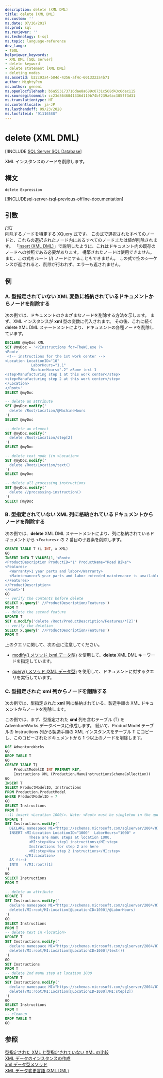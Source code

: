 ```yaml
---
description: delete (XML DML)
title: delete (XML DML)
ms.custom: ''
ms.date: 07/26/2017
ms.prod: sql
ms.reviewer: ''
ms.technology: t-sql
ms.topic: language-reference
dev_langs:
- TSQL
helpviewer_keywords:
- XML DML [SQL Server]
- delete keyword
- delete statement [XML DML]
- deleting nodes
ms.assetid: b22c93a4-b84d-4356-af4c-6013322a4b71
author: MightyPen
ms.author: genemi
ms.openlocfilehash: b6a553173716dae8a689c0731c568d43c6dec115
ms.sourcegitcommit: cc23d8646041336d119b74bf239a6ac305ff3d31
ms.translationtype: HT
ms.contentlocale: ja-JP
ms.lasthandoff: 09/23/2020
ms.locfileid: "91116588"
---
```

# <a name="delete-xml-dml"></a>delete (XML DML)
[!INCLUDE [SQL Server SQL Database](../../includes/applies-to-version/sql-asdb.md)]

  XML インスタンスのノードを削除します。  
  
## <a name="syntax"></a>構文  
  
```syntaxsql
delete Expression  
```  
  
[!INCLUDE[sql-server-tsql-previous-offline-documentation](../../includes/sql-server-tsql-previous-offline-documentation.md)]

## <a name="arguments"></a>引数
 *[式]*  
 削除するノードを特定する XQuery 式です。 この式で選択されたすべてのノードと、これらの選択されたノード内にあるすべてのノードまたは値が削除されます。 「[insert (XML DML)](../../t-sql/xml/insert-xml-dml.md)」で説明したように、これはドキュメント内の既存のノードへの参照である必要があります。 構築されたノードは使用できません。 また、この式をルート (/) ノードにすることもできません。 この式で空のシーケンスが返されると、削除が行われず、エラーも返されません。  
  
## <a name="examples"></a>例  
  
### <a name="a-deleting-nodes-from-a-document-stored-in-an-untyped-xml-variable"></a>A. 型指定されていない XML 変数に格納されているドキュメントからノードを削除する  
 次の例では、ドキュメントのさまざまなノードを削除する方法を示します。 まず、XML インスタンスが **xml** 型の変数に代入されます。 その後、これに続く delete XML DML ステートメントにより、ドキュメントの各種ノードを削除しています。  
  
```sql
DECLARE @myDoc XML  
SET @myDoc = '<?Instructions for=TheWC.exe ?>   
<Root>  
 <!-- instructions for the 1st work center -->  
<Location LocationID="10"   
            LaborHours="1.1"  
            MachineHours=".2" >Some text 1  
<step>Manufacturing step 1 at this work center</step>  
<step>Manufacturing step 2 at this work center</step>  
</Location>  
</Root>'  
SELECT @myDoc  
  
-- delete an attribute  
SET @myDoc.modify('  
  delete /Root/Location/@MachineHours  
')  
SELECT @myDoc  
  
-- delete an element  
SET @myDoc.modify('  
  delete /Root/Location/step[2]  
')  
SELECT @myDoc  
  
-- delete text node (in <Location>  
SET @myDoc.modify('  
  delete /Root/Location/text()  
')  
SELECT @myDoc  
  
-- delete all processing instructions  
SET @myDoc.modify('  
  delete //processing-instruction()  
')  
SELECT @myDoc  
```  
  
### <a name="b-deleting-nodes-from-a-document-stored-in-an-untyped-xml-column"></a>B. 型指定されていない XML 列に格納されているドキュメントからノードを削除する  
 次の例では、**delete** XML DML ステートメントにより、列に格納されているドキュメントから <`Features`> の 2 番目の子要素を削除します。  
  
```sql
CREATE TABLE T (i INT, x XML)  
GO  
INSERT INTO T VALUES(1,'<Root>  
<ProductDescription ProductID="1" ProductName="Road Bike">  
<Features>  
  <Warranty>1 year parts and labor</Warranty>  
  <Maintenance>3 year parts and labor extended maintenance is available</Maintenance>  
</Features>  
</ProductDescription>  
</Root>')  
GO
-- verify the contents before delete  
SELECT x.query(' //ProductDescription/Features')  
FROM T  
-- delete the second feature  
UPDATE T  
SET x.modify('delete /Root/ProductDescription/Features/*[2]')  
-- verify the deletion  
SELECT x.query(' //ProductDescription/Features')  
FROM T  
```  
  
 上のクエリに関して、次の点に注意してください。  
  
-   [modify() メソッド (xml データ型)](../../t-sql/xml/modify-method-xml-data-type.md) を使用して、**delete** XML DML キーワードを指定しています。  
  
-   [query() メソッド (XML データ型)](../../t-sql/xml/query-method-xml-data-type.md) を使用して、ドキュメントに対するクエリを実行しています。  
  
### <a name="c-deleting-nodes-from-a-typed-xml-column"></a>C. 型指定された xml 列からノードを削除する  
 次の例では、型指定された **xml** 列に格納されている、製造手順の XML ドキュメントからノードを削除します。  
  
 この例では、まず、型指定された **xml** 列を含むテーブル (T) を AdventureWorks データベースに作成します。 続いて、ProductModel テーブルの Instructions 列から製造手順の XML インスタンスをテーブル T にコピーし、このコピーされたドキュメントから 1 つ以上のノードを削除します。  
  
```sql
USE AdventureWorks  
GO  
DROP TABLE T  
GO  
CREATE TABLE T(
    ProductModelID INT PRIMARY KEY,   
    Instructions XML (Production.ManuInstructionsSchemaCollection))  
GO  
INSERT T   
SELECT ProductModelID, Instructions  
FROM Production.ProductModel  
WHERE ProductModelID = 7  
GO  
SELECT Instructions  
FROM T  
--1) insert <Location 1000/>. Note: <Root> must be singleton in the query  
UPDATE T  
SET Instructions.modify('  
  DECLARE namespace MI="https://schemas.microsoft.com/sqlserver/2004/07/adventure-works/ProductModelManuInstructions";  
  INSERT <MI:Location LocationID="1000"  LaborHours="1000" >  
           These are manu steps at location 1000.   
           <MI:step>New step1 instructions</MI:step>  
           Instructions for step 2 are here  
           <MI:step>New step 2 instructions</MI:step>  
         </MI:Location>  
  AS first  
  INTO   (/MI:root)[1]  
')  
GO 
SELECT Instructions  
FROM T  
  
-- delete an attribute  
UPDATE T  
SET Instructions.modify('  
  declare namespace MI="https://schemas.microsoft.com/sqlserver/2004/07/adventure-works/ProductModelManuInstructions";  
  delete(/MI:root/MI:Location[@LocationID=1000]/@LaborHours)   
')  
GO  
SELECT Instructions  
FROM T  
-- delete text in <location>  
UPDATE T  
SET Instructions.modify('  
  declare namespace MI="https://schemas.microsoft.com/sqlserver/2004/07/adventure-works/ProductModelManuInstructions";  
  delete(/MI:root/MI:Location[@LocationID=1000]/text())   
')  
GO  
SET Instructions  
FROM T  
-- delete 2nd manu step at location 1000  
UPDATE T  
SET Instructions.modify('  
  declare namespace MI="https://schemas.microsoft.com/sqlserver/2004/07/adventure-works/ProductModelManuInstructions";  
  delete(/MI:root/MI:Location[@LocationID=1000]/MI:step[2])   
')  
GO  
SELECT Instructions  
FROM T  
-- cleanup  
DROP TABLE T  
GO 
```  
  
## <a name="see-also"></a>参照  
 [型指定された XML と型指定されていない XML の比較](../../relational-databases/xml/compare-typed-xml-to-untyped-xml.md)   
 [XML データのインスタンスの作成](../../relational-databases/xml/create-instances-of-xml-data.md)   
 [xml データ型メソッド](../../t-sql/xml/xml-data-type-methods.md)   
 [XML データ変更言語 &#40;XML DML&#41;](../../t-sql/xml/xml-data-modification-language-xml-dml.md)  
  
  
